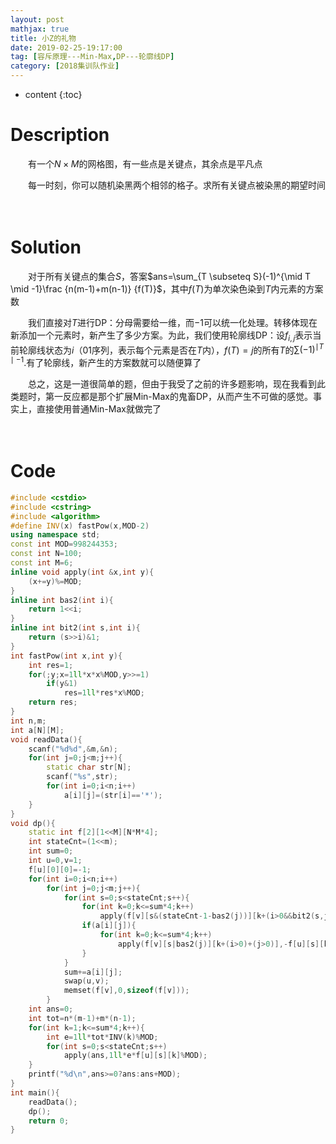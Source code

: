 ```yaml
---
layout: post
mathjax: true
title: 小Z的礼物
date: 2019-02-25-19:17:00
tag: [容斥原理---Min-Max,DP---轮廓线DP]
category: [2018集训队作业]
---
```

* content
{:toc}
# Description

　　有一个$N \times M$的网格图，有一些点是关键点，其余点是平凡点

　　每一时刻，你可以随机染黑两个相邻的格子。求所有关键点被染黑的期望时间

　　

# Solution

　　对于所有关键点的集合$S$，答案$ans=\sum_{T \subseteq S}(-1)^{\mid T \mid -1}\frac {n(m-1)+m(n-1)} {f(T)}$，其中$f(T)$为单次染色染到$T$内元素的方案数

　　我们直接对$T$进行DP：分母需要给一维，而$-1$可以统一化处理。转移体现在新添加一个元素时，新产生了多少方案。为此，我们使用轮廓线DP：设$f_{i,j}$表示当前轮廓线状态为$i$（01序列，表示每个元素是否在$T$内），$f(T)=j$的所有$T$的$\sum (-1)^{\mid T \mid -1}$.有了轮廓线，新产生的方案数就可以随便算了

　　总之，这是一道很简单的题，但由于我受了之前的许多题影响，现在我看到此类题时，第一反应都是那个扩展Min-Max的鬼畜DP，从而产生不可做的感觉。事实上，直接使用普通Min-Max就做完了

　　

# Code

```c++
#include <cstdio>
#include <cstring>
#include <algorithm>
#define INV(x) fastPow(x,MOD-2)
using namespace std;
const int MOD=998244353;
const int N=100;
const int M=6;
inline void apply(int &x,int y){
	(x+=y)%=MOD;
}
inline int bas2(int i){
	return 1<<i;
}
inline int bit2(int s,int i){
	return (s>>i)&1;
}
int fastPow(int x,int y){
	int res=1;
	for(;y;x=1ll*x*x%MOD,y>>=1)
		if(y&1)
			res=1ll*res*x%MOD;
	return res;
}
int n,m;
int a[N][M];
void readData(){
	scanf("%d%d",&m,&n);
	for(int j=0;j<m;j++){
		static char str[N];
		scanf("%s",str);
		for(int i=0;i<n;i++)
			a[i][j]=(str[i]=='*');
	}
}
void dp(){
	static int f[2][1<<M][N*M*4];
	int stateCnt=(1<<m);
	int sum=0;
	int u=0,v=1;
	f[u][0][0]=-1;
	for(int i=0;i<n;i++)
		for(int j=0;j<m;j++){
			for(int s=0;s<stateCnt;s++){
				for(int k=0;k<=sum*4;k++)
					apply(f[v][s&(stateCnt-1-bas2(j))][k+(i>0&&bit2(s,j))+(j>0&&bit2(s,j-1))],f[u][s][k]);
				if(a[i][j]){
					for(int k=0;k<=sum*4;k++)
						apply(f[v][s|bas2(j)][k+(i>0)+(j>0)],-f[u][s][k]);
				}
			}
			sum+=a[i][j];
			swap(u,v);
			memset(f[v],0,sizeof(f[v]));
		}
	int ans=0;
	int tot=n*(m-1)+m*(n-1);
	for(int k=1;k<=sum*4;k++){
		int e=1ll*tot*INV(k)%MOD;
		for(int s=0;s<stateCnt;s++)
			apply(ans,1ll*e*f[u][s][k]%MOD);
	}
	printf("%d\n",ans>=0?ans:ans+MOD);
}
int main(){
	readData();
	dp();
	return 0;
}
```

